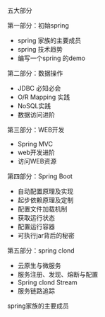 五大部分

第一部分：初始spring

- spring 家族的主要成员
- spring 技术趋势
- 编写一个spring 的demo

第二部分：数据操作

- JDBC 必知必会
- O/R Mapping 实践
- NoSQL实践
- 数据访问进阶

第三部分：WEB开发

- Spring MVC
- web开发进阶
- 访问WEB资源

第四部分：Spring Boot

- 自动配置原理及实现
- 起步依赖原理及定制
- 配置文件加载机制
- 获取运行状态
- 配置运行容器
- 可执行jar背后的秘密

第五部分：spring clond

- 云原生与微服务
- 服务注册、发现、熔断与配置
- Spring clond Stream
- 服务链路追踪















spring家族的主要成员

















